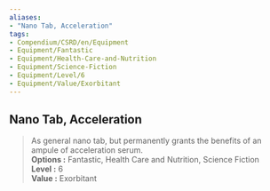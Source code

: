 ```yaml
---
aliases:
- "Nano Tab, Acceleration"
tags:
- Compendium/CSRD/en/Equipment
- Equipment/Fantastic
- Equipment/Health-Care-and-Nutrition
- Equipment/Science-Fiction
- Equipment/Level/6
- Equipment/Value/Exorbitant
---
```


  
## Nano Tab, Acceleration  
  
>As general nano tab, but permanently grants the benefits of an ampule of acceleration serum.  
> **Options :** Fantastic, Health Care and Nutrition, Science Fiction  
> **Level :** 6  
> **Value :** Exorbitant